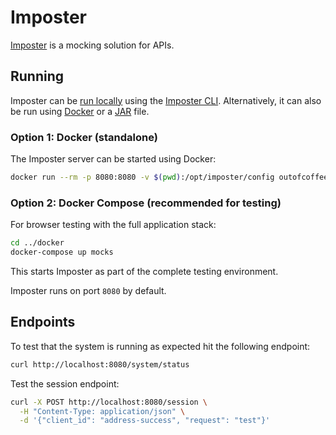 # Imposter

[Imposter](https://www.imposter.sh/) is a mocking solution for APIs.

## Running

Imposter can be [run locally](https://docs.imposter.sh/getting_started/) using the [Imposter CLI](https://docs.imposter.sh/run_imposter_cli/). Alternatively, it can also be run using [Docker](https://docs.imposter.sh/run_imposter_docker/) or a [JAR](https://docs.imposter.sh/run_imposter_jar/) file.

### Option 1: Docker (standalone)

The Imposter server can be started using Docker:

```bash
docker run --rm -p 8080:8080 -v $(pwd):/opt/imposter/config outofcoffee/imposter:3.25.1
```

### Option 2: Docker Compose (recommended for testing)

For browser testing with the full application stack:

```bash
cd ../docker
docker-compose up mocks
```

This starts Imposter as part of the complete testing environment.

Imposter runs on port `8080` by default.

## Endpoints

To test that the system is running as expected hit the following endpoint:

```bash
curl http://localhost:8080/system/status
```

Test the session endpoint:

```bash
curl -X POST http://localhost:8080/session \
  -H "Content-Type: application/json" \
  -d '{"client_id": "address-success", "request": "test"}'
```
